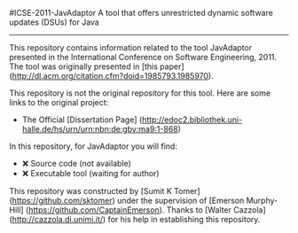 #ICSE-2011-JavAdaptor
A tool that offers unrestricted dynamic software updates (DSUs) for Java

***

This repository contains information related to the tool JavAdaptor presented in the International Conference on Software Engineering, 2011. The tool was originally presented in [this paper] (http://dl.acm.org/citation.cfm?doid=1985793.1985970).

This repository is not the original repository for this tool. Here are some links to the original project:

- The Official [Dissertation Page] (http://edoc2.bibliothek.uni-halle.de/hs/urn/urn:nbn:de:gbv:ma9:1-868)

In this repository, for JavAdaptor you will find:

- :x: Source code (not available)
- :x: Executable tool (waiting for author)

This repository was constructed by [Sumit K Tomer] (https://github.com/sktomer) under the supervision of [Emerson Murphy-Hill] (https://github.com/CaptainEmerson). Thanks to [Walter Cazzola] (http://cazzola.di.unimi.it/) for his help in establishing this repository. 
